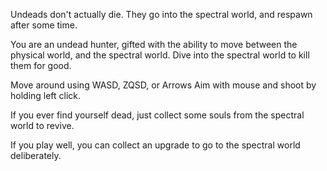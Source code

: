 Undeads don't actually die. 
They go into the spectral world, and respawn after some time.

You are an undead hunter, gifted with the ability to move 
between the physical world, and the spectral world.
Dive into the spectral world to kill them for good.

Move around using WASD, ZQSD, or Arrows
Aim with mouse and shoot by holding left click.

If you ever find yourself dead, 
just collect some souls from the spectral world to revive.

If you play well, you can collect an upgrade to go to the spectral world deliberately.
